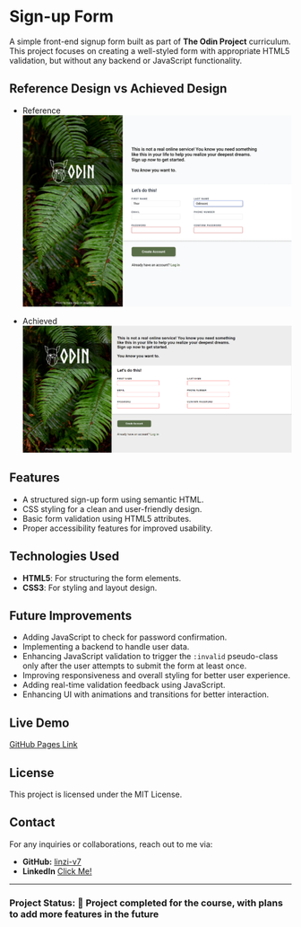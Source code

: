 # Sign-up Form

A simple front-end signup form built as part of **The Odin Project** curriculum. This project focuses on creating a well-styled form with appropriate HTML5 validation, but without any backend or JavaScript functionality.

## Reference Design vs Achieved Design

- Reference
![Reference](./reference.png)

- Achieved
![Achieved](./achieved.png)

## Features

- A structured sign-up form using semantic HTML.
- CSS styling for a clean and user-friendly design.
- Basic form validation using HTML5 attributes.
- Proper accessibility features for improved usability.

## Technologies Used

- **HTML5**: For structuring the form elements.
- **CSS3**: For styling and layout design.

## Future Improvements

- Adding JavaScript to check for password confirmation.
- Implementing a backend to handle user data.
- Enhancing JavaScript validation to trigger the `:invalid` pseudo-class only after the user attempts to submit the form at least once.
- Improving responsiveness and overall styling for better user experience.
- Adding real-time validation feedback using JavaScript.
- Enhancing UI with animations and transitions for better interaction.

## Live Demo

[GitHub Pages Link](https://linzi-v7.github.io/signup-form/)

## License

This project is licensed under the MIT License.

## Contact

For any inquiries or collaborations, reach out to me via:

- **GitHub:** [linzi-v7](https://github.com/linzi-v7)
- **LinkedIn** [Click Me!](https://www.linkedin.com/in/faris-osama-7a3496303/)

---

### Project Status: 🚀 Project completed for the course, with plans to add more features in the future
